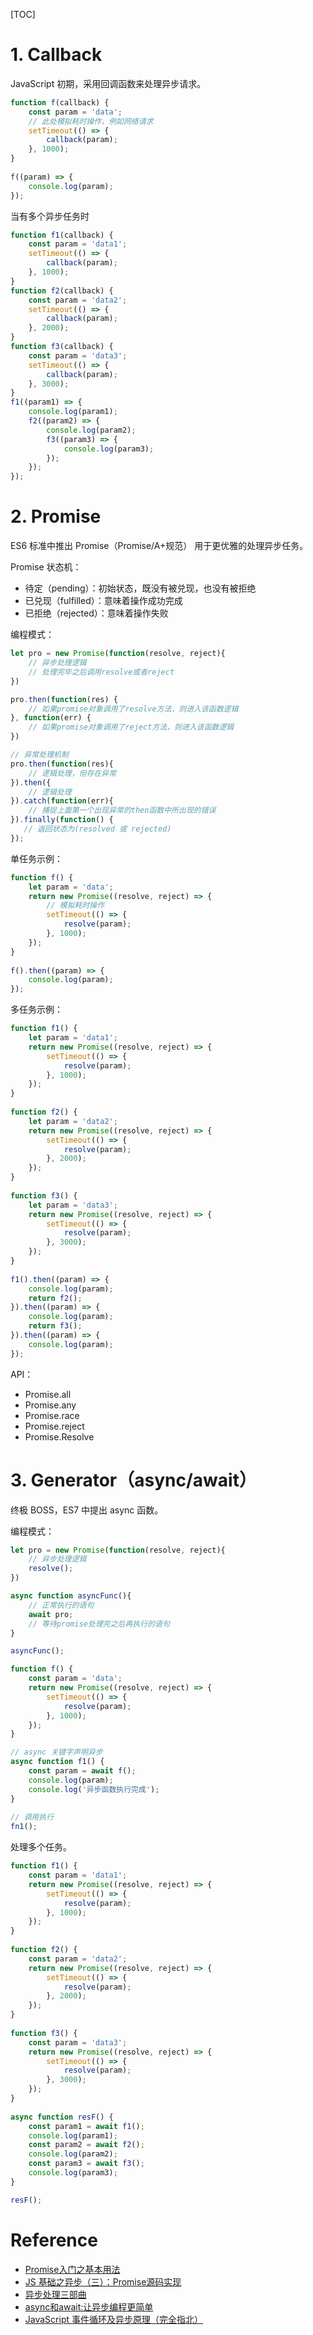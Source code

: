 [TOC]

# 1. Callback

JavaScript 初期，采用回调函数来处理异步请求。

```js
function f(callback) {
    const param = 'data';
    // 此处模拟耗时操作，例如网络请求
    setTimeout(() => {
        callback(param);
    }, 1000);
}
 
f((param) => {
    console.log(param);
});
```

当有多个异步任务时

```js
function f1(callback) {
    const param = 'data1';
    setTimeout(() => {
        callback(param);
    }, 1000);
}
function f2(callback) {
    const param = 'data2';
    setTimeout(() => {
        callback(param);
    }, 2000);
}
function f3(callback) {
    const param = 'data3';
    setTimeout(() => {
        callback(param);
    }, 3000);
}
f1((param1) => {
    console.log(param1);
    f2((param2) => {
        console.log(param2);
        f3((param3) => {
            console.log(param3);
        });
    });
});
```

# 2. Promise

ES6 标准中推出 Promise（Promise/A+规范） 用于更优雅的处理异步任务。

Promise 状态机：

- 待定（pending）：初始状态，既没有被兑现，也没有被拒绝
- 已兑现（fulfilled）：意味着操作成功完成
- 已拒绝（rejected）：意味着操作失败

编程模式：

```js
let pro = new Promise(function(resolve, reject){
    // 异步处理逻辑
    // 处理完毕之后调用resolve或者reject
})

pro.then(function(res) {
    // 如果promise对象调用了resolve方法，则进入该函数逻辑
}, function(err) {
    // 如果promise对象调用了reject方法，则进入该函数逻辑
})

// 异常处理机制
pro.then(function(res){
    // 逻辑处理，但存在异常
}).then({
    // 逻辑处理
}).catch(function(err){
    // 捕捉上面第一个出现异常的then函数中所出现的错误
}).finally(function() {
   // 返回状态为(resolved 或 rejected)
});
```

单任务示例：

```js
function f() {
    let param = 'data';
    return new Promise((resolve, reject) => {
        // 模拟耗时操作
        setTimeout(() => {
            resolve(param);
        }, 1000);
    });
}
 
f().then((param) => {
    console.log(param);
});
```

多任务示例：

```js
function f1() {
    let param = 'data1';
    return new Promise((resolve, reject) => {
        setTimeout(() => {
            resolve(param);
        }, 1000);
    });
}
 
function f2() {
    let param = 'data2';
    return new Promise((resolve, reject) => {
        setTimeout(() => {
            resolve(param);
        }, 2000);
    });
}
 
function f3() {
    let param = 'data3';
    return new Promise((resolve, reject) => {
        setTimeout(() => {
            resolve(param);
        }, 3000);
    });
}
 
f1().then((param) => {
    console.log(param);
    return f2();
}).then((param) => {
    console.log(param);
    return f3();
}).then((param) => {
    console.log(param);
});
```

API：

- Promise.all
- Promise.any
- Promise.race
- Promise.reject
- Promise.Resolve

# 3. Generator（async/await）

终极 BOSS，ES7 中提出 async 函数。

编程模式：

```js
let pro = new Promise(function(resolve, reject){
    // 异步处理逻辑
    resolve();
})

async function asyncFunc(){
    // 正常执行的语句
    await pro;
    // 等待promise处理完之后再执行的语句
}

asyncFunc();
```

```js
function f() {
    const param = 'data';
    return new Promise((resolve, reject) => {
        setTimeout(() => {
            resolve(param);
        }, 1000);
    });
}

// async 关键字声明异步
async function f1() {
    const param = await f();
    console.log(param);
    console.log('异步函数执行完成');
}
 
// 调用执行
fn1();
```

处理多个任务。

```js
function f1() {
    const param = 'data1';
    return new Promise((resolve, reject) => {
        setTimeout(() => {
            resolve(param);
        }, 1000);
    });
}
 
function f2() {
    const param = 'data2';
    return new Promise((resolve, reject) => {
        setTimeout(() => {
            resolve(param);
        }, 2000);
    });
}
 
function f3() {
    const param = 'data3';
    return new Promise((resolve, reject) => {
        setTimeout(() => {
            resolve(param);
        }, 3000);
    });
}
 
async function resF() {
    const param1 = await f1();
    console.log(param1);
    const param2 = await f2();
    console.log(param2);
    const param3 = await f3();
    console.log(param3);
}

resF();
```

# Reference

* [Promise入门之基本用法](https://segmentfault.com/a/1190000018691968)
* [JS 基础之异步（三）：Promise源码实现](https://github.com/sisterAn/blog/issues/13)
* [异步处理三部曲](https://www.codeleading.com/article/23152454682/)
* [async和await:让异步编程更简单](https://developer.mozilla.org/zh-CN/docs/learn/JavaScript/%E5%BC%82%E6%AD%A5/Async_await)
* [JavaScript 事件循环及异步原理（完全指北）](https://juejin.cn/post/6844903692752142343)